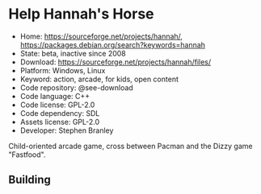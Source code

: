 # Help Hannah's Horse

- Home: https://sourceforge.net/projects/hannah/, https://packages.debian.org/search?keywords=hannah
- State: beta, inactive since 2008
- Download: https://sourceforge.net/projects/hannah/files/
- Platform: Windows, Linux
- Keyword: action, arcade, for kids, open content
- Code repository: @see-download
- Code language: C++
- Code license: GPL-2.0
- Code dependency: SDL
- Assets license: GPL-2.0
- Developer: Stephen Branley

Child-oriented arcade game, cross between Pacman and the Dizzy game "Fastfood".

## Building
